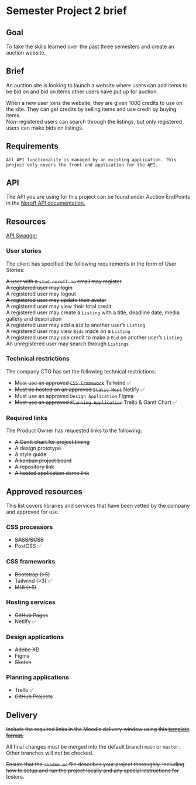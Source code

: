 # Semester Project 2 brief
## Goal

To take the skills learned over the past three semesters and create an auction website.

## Brief
An auction site is looking to launch a website where users can add items to be bid on and bid on items other users have put up for auction.

When a new user joins the website, they are given 1000 credits to use on the site. They can get credits by selling items and use credit by buying items.   
Non-registered users can search through the listings, but only registered users can make bids on listings.

## Requirements

    All API functionality is managed by an existing application. This project only covers the front-end application for the API.

## API

The API you are using for this project can be found under Auction EndPoints in the [Noroff API documentation.](https://docs.noroff.dev/auctionhouse-endpoints/authentication)

## Resources

[API Swagger](https://api.noroff.dev/docs/)

### User stories

The client has specified the following requirements in the form of User Stories:

~~A user with a `stud.noroff.no` email may register~~  
~~A registered user may login~~   
A registered user may logout  
~~A registered user may update their avatar~~  
A registered user may view their total credit  
A registered user may create a `Listing` with a title, deadline date, media gallery and description  
A registered user may add a `Bid` to another user’s `Listing`  
A registered user may view `Bids` made on a `Listing`  
A registered user may use credit to make a `Bid` on another user’s `Listing`  
An unregistered user may search through `Listings`  

### Technical restrictions

The company CTO has set the following technical restrictions:

* ~~Must use an approved `CSS Framework`~~  Tailwind ✅
* ~~Must be hosted on an approved `Static Host`~~ Netlify ✅
* Must use an approved `Design Application` Figma
* ~~Must use an approved `Planning Application`~~ Trello & Gantt Chart ✅

### Required links

The Product Owner has requested links to the following:

* ~~A Gantt chart for project timing~~
* A design prototype
* A style guide
* ~~A kanban project board~~
* ~~A repository link~~
* ~~A hosted application demo link~~

## Approved resources

This list covers libraries and services that have been vetted by the company and approved for use.
### CSS processors
* ~~SASS/SCSS~~
* PostCSS ✅

### CSS frameworks
* ~~Bootstrap (>5)~~ 
* Tailwind (>3) ✅
* ~~MUI (>5)~~

### Hosting services
* ~~GitHub Pages~~
* Netlify ✅

### Design applications
* ~~Adobe XD~~ 
* Figma 
* ~~Sketch~~

### Planning applications
* Trello ✅ 
* ~~GitHub Projects~~

## Delivery

~~Include the required links in the Moodle delivery window using this [template format.](https://noroff-content.gitlab.io/feu/semester-project-2/delivery-template.html)~~

All final changes must be merged into the default branch `main` or `master`.   
Other branches will not be checked.

~~Ensure that the `readme.md` file describes your project thoroughly, including how to setup and run the project locally and any special instructions for testers.~~